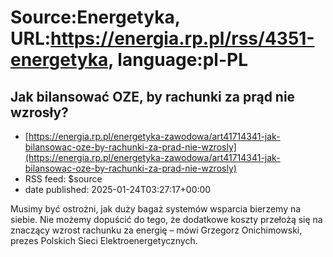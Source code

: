 # Source:Energetyka, URL:https://energia.rp.pl/rss/4351-energetyka, language:pl-PL

## Jak bilansować OZE, by rachunki za prąd nie wzrosły?
 - [https://energia.rp.pl/energetyka-zawodowa/art41714341-jak-bilansowac-oze-by-rachunki-za-prad-nie-wzrosly](https://energia.rp.pl/energetyka-zawodowa/art41714341-jak-bilansowac-oze-by-rachunki-za-prad-nie-wzrosly)
 - RSS feed: $source
 - date published: 2025-01-24T03:27:17+00:00

Musimy być ostrożni, jak duży bagaż systemów wsparcia bierzemy na siebie. Nie możemy dopuścić do tego, że dodatkowe koszty przełożą się na znaczący wzrost rachunku za energię – mówi Grzegorz Onichimowski, prezes Polskich Sieci Elektroenergetycznych.

